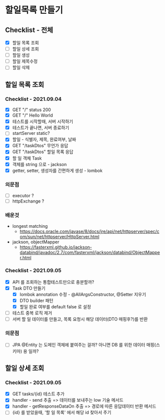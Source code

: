 # 할일목록 만들기

## Checklist - 전체

- [x] 할일 목록 조회
- [ ] 할일 상세 조회
- [ ] 할일 생성
- [ ] 할일 제목수정
- [ ] 할일 삭제

## 할일 목록 조회

### Checklist - 2021.09.04

- [x] GET "/" status 200
- [x] GET "/" Hello World
- [x] 테스트를 시작할때, 서버 시작하기
- [x] 테스트가 끝나면, 서버 종료하기
- [ ] startServer static?
- [x] 할일 - 식별자, 제목, 완료여부, 날짜
- [x] GET "/taskDtos" 무언가 응답
- [x] GET "/taskDtos" 할일 목록 응답
- [x] 할 일 객체 Task
- [x] 객체를 string 으로 - jackson
- [x] getter, setter, 생성자를 간편하게 생성 - lombok

### 의문점

- [ ] executor ?
- [ ] httpExchange ?

### 배운것

- longest matching
  - https://docs.oracle.com/javase/8/docs/jre/api/net/httpserver/spec/com/sun/net/httpserver/HttpServer.html
- jackson, objectMapper
  - https://fasterxml.github.io/jackson-databind/javadoc/2.7/com/fasterxml/jackson/databind/ObjectMapper.html

### Checklist - 2021.09.05

- [x] API 를 조회하는 통합테스트만으로 충분할까?
- [x] Task DTO 만들기
    - [x] lombok annotation 수정 - @AllArgsConstructor, @Setter 지우기
    - [x] DTO builder 패턴
    - [x] 할일 완료 여부를 default false 로 설정
- [ ] 테스트 중복 로직 제거
- [ ] 서버 할 일 데이터를 만들고, 목록 요청시 해당 데이터(DTO 매핑후?)를 반환

### 의문점

- [ ] JPA @Entity 는 도메인 객체에 붙여주는 걸까? 아니면 DB 를 위한 데이터 매핑(스키마) 용 일까?

## 할일 상세 조회

### Checklist - 2021.09.05

- [x] GET tasks/{id} 테스트 추가
- [x] handler - send 추출 => 데이터를 보내주는 low 기술 메서드
- [x] handler - getResponseDataOn 추출 => 경로에 따른 응답데이터 반환 메서드
- [ ] {id} 를 받았을때, '할 일 목록' 에서 해당 id 찾아서 주기
